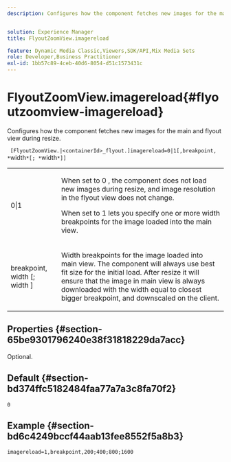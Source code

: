 ```yaml
---
description: Configures how the component fetches new images for the main and flyout view during resize.


solution: Experience Manager
title: FlyoutZoomView.imagereload

feature: Dynamic Media Classic,Viewers,SDK/API,Mix Media Sets
role: Developer,Business Practitioner
exl-id: 1bb57c89-4ceb-40d6-8054-d51c1573431c
---
```

# FlyoutZoomView.imagereload{#flyoutzoomview-imagereload}

Configures how the component fetches new images for the main and flyout view during resize.

 ` [FlyoutZoomView.|<containerId>_flyout.]imagereload=0|1[,breakpoint, *`width`*[; *`width`*]]`

<table id="table_E314540D347D47699C04EB80D20C0721"> 
 <tbody> 
  <tr> 
   <td colname="col1"> <p> <span class="codeph"> 0|1 </span> </p> </td> 
   <td colname="col2"> <p>When set to <span class="codeph"> 0 </span>, the component does not load new images during resize, and image resolution in the flyout view does not change. </p> <p>When set to <span class="codeph"> 1 </span> lets you specify one or more width breakpoints for the image loaded into the main view. </p> </td> 
  </tr> 
  <tr> 
   <td colname="col1"> <p> <span class="codeph"> breakpoint, <span class="varname"> width </span>[; <span class="varname"> width </span>] </span> </p> </td> 
   <td colname="col2"> <p>Width breakpoints for the image loaded into main view. The component will always use best fit size for the initial load. After resize it will ensure that the image in main view is always downloaded with the width equal to closest bigger breakpoint, and downscaled on the client. </p> </td> 
  </tr> 
 </tbody> 
</table>

## Properties {#section-65be9301796240e38f31818229da7acc}

Optional.

## Default {#section-bd374ffc5182484faa77a7a3c8fa70f2}

`0`

## Example {#section-bd6c4249bccf44aab13fee8552f5a8b3}

`imagereload=1,breakpoint,200;400;800;1600`
